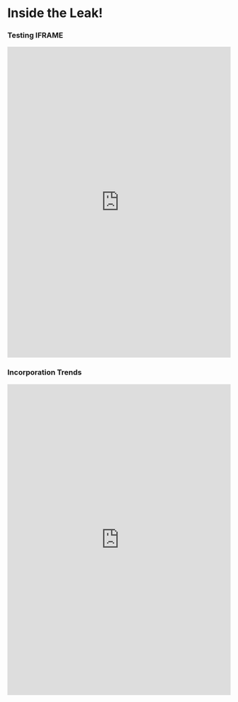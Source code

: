 # Inside the Leak!

### Testing IFRAME

<html>
<iframe id="bahamas" scrolling="no" style="border:none;" seamless="seamless" src="https://plot.ly/~puccife/3.embed?link=false"  height="700" width="100%"></iframe>
<html>

### Incorporation Trends
<html>
<iframe id="bahamas" scrolling="no" style="border:none;" seamless="seamless" src="https://plot.ly/~puccife/5.embed?link=false"  height="700" width="100%"></iframe>
<html>

